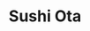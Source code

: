 ---
layout: place
title: "Sushi Ota"
permalink: /california/san-diego/sushi-ota.html
stateAbbr: CA
stateName: California
cityName: San Diego
seo:
  name: "Sushi Ota"
  type: Restaurant
  links: https://www.sushi-ota.com/
description: "Sushi Ota serves delicious sushi in San Diego, California. Try fresh Japanese dishes for a great dining experience. "
place_id: ChIJc0ibUjQA3IAR88otUfRaxYs
photos:
  - name: >-
      places/ChIJc0ibUjQA3IAR88otUfRaxYs/photos/AeeoHcLW1pYSufAQVoKZ9JElWd7kluuARBw46SJc9YCkCFQufjQ3IvbDmLIgqe0LXS4XJaAMa04M5AB3zZ5ZNe_a-XvPHT2xrMj8Gqhuw5vHD3wConLUE5ZqHQgo8WM29-PgCex1uZeRoPBh96qfWcFRf5suRPPKocwZt1pAB4y0gmkaf6iU4YQLbEBHzSOH5hCBY48X-_PkaXK7aY1sFt_gP2eQFmxVaG2zSuOr-Rtjehvxv8NmgQ-p33eqx_qqXrKQ7cwzEje54vh0LTeNzoF-tBW4l_fekOw3PWICefFwppOpVw
    widthPx: 791
    heightPx: 791
    authorAttributions:
      - displayName: Sushi Ota
        uri: https://maps.google.com/maps/contrib/112854754310865639236
        photoUri: >-
          https://lh3.googleusercontent.com/a/ACg8ocLulmcFndb7L5YjXcA0AiGb4sL9_niS0HSlM-bg7yflvBheXA=s100-p-k-no-mo
    flagContentUri: >-
      https://www.google.com/local/imagery/report/?cb_client=maps_api_places.places_api&image_key=!1e10!2sAF1QipPuUy_cq2QAdxIUbndcxWniMvbCt9LlLL30YRlf&hl=en-US
    googleMapsUri: >-
      https://www.google.com/maps/place//data=!3m4!1e2!3m2!1sAF1QipPuUy_cq2QAdxIUbndcxWniMvbCt9LlLL30YRlf!2e10!4m2!3m1!1s0x80dc0034529b4873:0x8bc55af4512dcaf3
  - name: >-
      places/ChIJc0ibUjQA3IAR88otUfRaxYs/photos/AeeoHcITgRD45WzQLqAn3ecxEGNScQai0ugB0GUhVwphT_RDbqYA6zfCHeItCw1SWTTUVMaeJsyqQQu-bM217xIHVP9PID8vvHuSoWKacFjHkhM9luws_9U6GChvunMDt4nVN9Yx4BC86vC3i3ELaFYcEMgKz0C6lcUyk7stLEolBmDLcH40ATAZRiPnkA2jjZaT6KtE8rd8NmTYy9rsy3JFIO4m4YlDZRltMXeUhNCe6zc7Ioz5VvKBHKqY18OQkHrUp8r7hI9tYNFr-XmxHyfv-b16wCl-PR_4My-MrgcSGxcWIaUnrUShozeQJfHkLs5pL0PqCUcmevqUjL8iW0UUXqIa0BzkOlOjpGuZS4P6VBjIJ7_YUXPC9wT8idvHtPSRPo9WspfP2WxMuuMaMRTTEjNg1mcr0weYI99GgpJxMI1b2D7i
    widthPx: 4027
    heightPx: 2199
    authorAttributions:
      - displayName: Xu Rao
        uri: https://maps.google.com/maps/contrib/101454500839047699381
        photoUri: >-
          https://lh3.googleusercontent.com/a/ACg8ocLcw0yEu589KzJzCyoeHfBT2jfJPiRyxaqitmK4K2MCDu_nJA=s100-p-k-no-mo
    flagContentUri: >-
      https://www.google.com/local/imagery/report/?cb_client=maps_api_places.places_api&image_key=!1e10!2sCIHM0ogKEICAgICrrYeLpQE&hl=en-US
    googleMapsUri: >-
      https://www.google.com/maps/place//data=!3m4!1e2!3m2!1sCIHM0ogKEICAgICrrYeLpQE!2e10!4m2!3m1!1s0x80dc0034529b4873:0x8bc55af4512dcaf3
  - name: >-
      places/ChIJc0ibUjQA3IAR88otUfRaxYs/photos/AeeoHcJusqy-VQrFYjvOErknzVfCb7GifWoN_q6pXoNq-yjOZUvDilqTAcHAIE7OJ0MwXFNeeudlnlo6_5RpeCYT4CEVuaGk9hIuA0vgtKXzIkA5rgChjFGgz6XGUfWsZtR54nTqTCRYcoD9bZfo8103RGKSJInd1Ah-j0IAfylle3x8yCwjxHmHKtKT0fGGqO2fjewuvv1ACBoWrXiHPot-HTf3PXdA7yUyIyJv6wwYlfoCkV6RFN9IzB9jZKyiUyDH6o7ePUgG9CYVRLTHicucGg-DnDL6Lu0fsyxyJoVNwYEa1oZyCApUzFGbTKzn3lyb_rYdrIzZ6Pa-xD78Ukc6bOt4AfbRMABkYLIIRkFqDc70aCLGdC7MqaXd5FIp2ayu1NO6YlCLsG8ArpS7ozpXb1fTqFMOqVuqCiEpLBJhtgscrvI
    widthPx: 4800
    heightPx: 3600
    authorAttributions:
      - displayName: Jung Kyu Park
        uri: https://maps.google.com/maps/contrib/105583549290158346891
        photoUri: >-
          https://lh3.googleusercontent.com/a/ACg8ocIBOUXDdrg1cOkT_uSaNEgavbWb9UGiUWsCwSlApZbPtXDLIg=s100-p-k-no-mo
    flagContentUri: >-
      https://www.google.com/local/imagery/report/?cb_client=maps_api_places.places_api&image_key=!1e10!2sCIHM0ogKEICAgMDgyszLwwE&hl=en-US
    googleMapsUri: >-
      https://www.google.com/maps/place//data=!3m4!1e2!3m2!1sCIHM0ogKEICAgMDgyszLwwE!2e10!4m2!3m1!1s0x80dc0034529b4873:0x8bc55af4512dcaf3
  - name: >-
      places/ChIJc0ibUjQA3IAR88otUfRaxYs/photos/AeeoHcLmK7MaVJu9uktcTJ2coeGFMiIVPsVq63O538dwpo344h9UE1KjZNS2pHPifkwCH9zhB3o3pIXR0B_GI5YP5lNaNzRF7B4KDCV-lInL8VT9Ih2Q-QA85dnI5ucpv1FNpnFVYblXJsFuj0oWBrK4H5DU2QySVoMVwf7_9nTEHOvNpxazcKyJjpnGGOtxBpyfk6W3qyIGUjCKyhmgCW8K9JqGm8GzO-Ltyem_sohU2CPyovg5rolsA-P3pbeeQ6jKaFk1b9DQOFYKFKKwkg3pANoOIsTmuxevpxJuNeQI6kq_SJajYZnTzIKa3psCHzEDaHcxo0Ux6jTClqsvuQkjWQDIjiIa3lbR0o2RZC1ubhsKN16zT-cRK1AOxp5StpB0MPF23CRWJKDpqk3BRGSZjhbljIgor-9smmNb0JS55te3ugJq
    widthPx: 2857
    heightPx: 3269
    authorAttributions:
      - displayName: Adam R
        uri: https://maps.google.com/maps/contrib/101147601688424553903
        photoUri: >-
          https://lh3.googleusercontent.com/a-/ALV-UjUKjXoPe9jWvXQN7-25A2mkn70xdw84K_LZC8ipYM8MusBeXig14g=s100-p-k-no-mo
    flagContentUri: >-
      https://www.google.com/local/imagery/report/?cb_client=maps_api_places.places_api&image_key=!1e10!2sCIHM0ogKEICAgIDLyqmMuQE&hl=en-US
    googleMapsUri: >-
      https://www.google.com/maps/place//data=!3m4!1e2!3m2!1sCIHM0ogKEICAgIDLyqmMuQE!2e10!4m2!3m1!1s0x80dc0034529b4873:0x8bc55af4512dcaf3
  - name: >-
      places/ChIJc0ibUjQA3IAR88otUfRaxYs/photos/AeeoHcKzUqbjNnXxLMGLgkDSz1YxG_76hMTd9kBBq0zqoAXTMqOB-AMKdTtDalXEeYZt_9iexL5A_110F4mMXGRZjj2LHtcICj9Vn32yNEJcEcWV-QW0FFXgrwA-udNx6yS6xNbZaa0p-wFpMJt670Ny7Gy3SUvE_w3evcBA1mr-lAN5gKPgTI_hAZmeyZoFo4PwZl8cGKX8wLiOhDPnGEUZE0HZKuWG4ciaDWytLiaSxBWco49-vsLulF1A9L6vQDbcm87RY2ySLgRhDQLccF58fQBpwicXikyNgeBo4n9p3R4_ZlbRI22SKoIeaAy2PJtJ-Eb-D6KXGGnATSKcxOJ2G0slfgkGnzLIaymq2oHR5VZjSfdRqOHwqmENAXoCBWm7AthRSFnOBpTZeEyJw9hhla7QhODyTK47nS-RS3CJIkQOyQ
    widthPx: 4032
    heightPx: 3024
    authorAttributions:
      - displayName: Moomin Rise
        uri: https://maps.google.com/maps/contrib/106841070447068469640
        photoUri: >-
          https://lh3.googleusercontent.com/a-/ALV-UjUFUv13BoRQKucgEx8UJP70_YP-J6m71NFN2_s_395owAmFfNwy=s100-p-k-no-mo
    flagContentUri: >-
      https://www.google.com/local/imagery/report/?cb_client=maps_api_places.places_api&image_key=!1e10!2sCIHM0ogKEICAgIDn07zYeg&hl=en-US
    googleMapsUri: >-
      https://www.google.com/maps/place//data=!3m4!1e2!3m2!1sCIHM0ogKEICAgIDn07zYeg!2e10!4m2!3m1!1s0x80dc0034529b4873:0x8bc55af4512dcaf3
  - name: >-
      places/ChIJc0ibUjQA3IAR88otUfRaxYs/photos/AeeoHcLzahIhdm7N3HmET0e6xvRUxIOGqhRXu86VTLCUFWUL-TSDOWdExKiyK85up7qbUK1-cm08ZyI6nxFGrGIq4erfaBEWSYUwr8RY03K6WuOH81emSxA1AsypWDqLsvJ48BmPifo2DlyN0lHllfIhhEZRZo3nTwWP6kWvlzw-j4AltMyKbgP9FoPikApjp4WjYREzXPdNInN6gJKhzGBzbGShbqgyH_BqG_x-u-eTz674DSav5zSiGaCx8eUXAYhtwWTuKS5T_wKeU7c2ds0a-FLJ6aEkWur04lxF1OquL992sLhJpi0jEw9y9-EIOCvIE5i9VDdtRxkiEXPhlvIfrO2LlKau1kPe0fHzPuz9gknnuqkEE4y2EY-xkl9wG_qLBxHTXgx8elw0r9kSKIXh7zwSdSuIkCyh77Np4SZK1cColBrh
    widthPx: 4032
    heightPx: 3024
    authorAttributions:
      - displayName: Moomin Rise
        uri: https://maps.google.com/maps/contrib/106841070447068469640
        photoUri: >-
          https://lh3.googleusercontent.com/a-/ALV-UjUFUv13BoRQKucgEx8UJP70_YP-J6m71NFN2_s_395owAmFfNwy=s100-p-k-no-mo
    flagContentUri: >-
      https://www.google.com/local/imagery/report/?cb_client=maps_api_places.places_api&image_key=!1e10!2sCIHM0ogKEICAgIDn07zYpgE&hl=en-US
    googleMapsUri: >-
      https://www.google.com/maps/place//data=!3m4!1e2!3m2!1sCIHM0ogKEICAgIDn07zYpgE!2e10!4m2!3m1!1s0x80dc0034529b4873:0x8bc55af4512dcaf3
  - name: >-
      places/ChIJc0ibUjQA3IAR88otUfRaxYs/photos/AeeoHcJ_LGvO2SdmhmiwbScp5Ic80YrsFTy_68SXv2IHkYKW1vdopemoLcSCjFSdo7Z1oDWYDK8H3FVILwepwU1WZ5-2gijxuL55TQzgfCy54x0mc7oJ_OazGa3kG5sa1FTlAIKazoq1svQJqmPVaOJRPevwod-W_NSNc1pcz1sILy43XUmgkk4-9UeI6TUJkQ2_RHBCwXWx47wRB_ly2NNzXxjzWsa35J__V5g7IMAqqMB4AMsAYpJ7nJIeAVr6AsZtIURjEjfJ7R0mAwoD-52SXwhv3kYKe6ugv5lEUNCt8GXF_YuxYD99Yq9lBRcPJvjePzB5WrTcOkPvNkWJDPQF90dOPp25sTU0lIxVpfEpcahkR1tgvw2eSmWEy1dOKToHUIdZOqzrJtShxoLVmNW9zGF57yrZVMGbJ2Qnn1yG4DU_Og
    widthPx: 3024
    heightPx: 4032
    authorAttributions:
      - displayName: m
        uri: https://maps.google.com/maps/contrib/109572397038042344968
        photoUri: >-
          https://lh3.googleusercontent.com/a-/ALV-UjVdRbvbzXTUie7sbtLMveE2WnUwzPgAUDK-_619jDLi4oHPytBdZg=s100-p-k-no-mo
    flagContentUri: >-
      https://www.google.com/local/imagery/report/?cb_client=maps_api_places.places_api&image_key=!1e10!2sCIHM0ogKEICAgIDT45v7YA&hl=en-US
    googleMapsUri: >-
      https://www.google.com/maps/place//data=!3m4!1e2!3m2!1sCIHM0ogKEICAgIDT45v7YA!2e10!4m2!3m1!1s0x80dc0034529b4873:0x8bc55af4512dcaf3
  - name: >-
      places/ChIJc0ibUjQA3IAR88otUfRaxYs/photos/AeeoHcKqq6dTxn_OCEaPVY1Qxaipb0frp_gDADILVNzC27m8MsDkVh_uTlEBaPdnGuc5SNWnY3748Vuq1bEozA5ctpGOdrXWI3uE9RmT_pEJr2rwj1SZrykB6RBDHEBsabjqT7gb-1w9lTa9UKj_Uj1uZxgwyVn0Iee6SkVgT4ZlPDaH75ebsysBQcxv7UYfBPxWvLPrEvlSctwlSAwK_UAGVexDHmZ6UVl37LC7HGhw9G2_LKszbckIqBJ4ug--2JQT62rV6uN-OcrntGP5pFL7pUYgKEeddAgGLvOfrChkHlF3b6ZnmrOGryhmRmEs1gGD6sdCNylE3zgp2r2Ba8BkCZc1SwAtvqiKNqJZ2gCcsPf4LlKI0shZDXc4BSACZPxZyjb0p7lricvltHfXpWSBbHSFcG5I5TFjIHAha_5xu3URpvzq
    widthPx: 4800
    heightPx: 3600
    authorAttributions:
      - displayName: MC W
        uri: https://maps.google.com/maps/contrib/105454519513029095461
        photoUri: >-
          https://lh3.googleusercontent.com/a/ACg8ocITtA_gHFn1vYE4OFjB0FRqavi3TwFjKXzH6cwN78yREFCoyA=s100-p-k-no-mo
    flagContentUri: >-
      https://www.google.com/local/imagery/report/?cb_client=maps_api_places.places_api&image_key=!1e10!2sCIHM0ogKEICAgICNuJ-e1QE&hl=en-US
    googleMapsUri: >-
      https://www.google.com/maps/place//data=!3m4!1e2!3m2!1sCIHM0ogKEICAgICNuJ-e1QE!2e10!4m2!3m1!1s0x80dc0034529b4873:0x8bc55af4512dcaf3
  - name: >-
      places/ChIJc0ibUjQA3IAR88otUfRaxYs/photos/AeeoHcJ9dAm2JrTY6MtiE-_bKFImBCS9GjgJF32bXcu1eHa_oX4AeAHkGi_CVFVZnlLlpIgjUEMr_w_zkrrZrJHmd17FQGbNEO7zYDjTwZXLMNTL4yZWSgOZPrJdIE7h68UR061U5qOI-aTfDAXCvwXRCbQg6S_opMdyJWhrgk0C8QDDm3J2Xq5FptPj4H6tvqbfBcdjCEOpNJIKoKw280sMNDWYu1ZN_gV12OJQYc1NhYr1H6DnLLCuxNfGIzMRjmW-nGCu2iU41auh3Qv7y7oKHj7ZvO12dBy8fF5mCxQ5F02XqncerKEkIAmGVr_SJ99O7eH03wV-oeRTn_cXrx1cvmhG6bDkxDQgxfnxISy1xB21UxPpTtZsA2mpPbpycI-MdOD6uCw2y8u2soHqHQUThXE7vs0GzfJOiCr2SWVO7fqDXeNr
    widthPx: 4000
    heightPx: 2252
    authorAttributions:
      - displayName: Shant Khach
        uri: https://maps.google.com/maps/contrib/109352422604154094065
        photoUri: >-
          https://lh3.googleusercontent.com/a-/ALV-UjWm6TJxGt0joahs8kCc6OXUwy3J4tj4XGHfrZtpML1JX1iRXBo=s100-p-k-no-mo
    flagContentUri: >-
      https://www.google.com/local/imagery/report/?cb_client=maps_api_places.places_api&image_key=!1e10!2sCIHM0ogKEICAgIDr1aCnxAE&hl=en-US
    googleMapsUri: >-
      https://www.google.com/maps/place//data=!3m4!1e2!3m2!1sCIHM0ogKEICAgIDr1aCnxAE!2e10!4m2!3m1!1s0x80dc0034529b4873:0x8bc55af4512dcaf3
  - name: >-
      places/ChIJc0ibUjQA3IAR88otUfRaxYs/photos/AeeoHcJPxePOSqUmBmuHxLiG13Y2ogQrqftyX7FhpyfnmJlSKltwzgYi38nHQgcC11A7i44u0H6ILz2ToS-1WBoiH9YCOq6GSrfeCW4TPW9W4LDw-W-e7VPJPLYhwvnA7gLzUyhg0AxVbyqaH3rmiTpxfLX5xQs6pkmE6hFRDGRPpn_2PiDFSz3r4koyT5dqF_sfDA78rTtYjuBcXNyjfbH1u3weYxxeT8eKzBPnk-g8j7OqU-a16ON64RJPIOzyWllMS1LMMFVV8nZWcEHTKMtvT1hKWiN_urVcwIqdZ-Cfz6vxS2VZllpm4oj_WkMtrGmqghlFfNIEH9vLeTyOVPkcfThnZ38kqReaJtMDUx5jK3bSGYhv52pWF8JIh0VWemKryMmZMIPPM-W77DYEdoAOglGzky6cKCOWAert7OCoCuvZaw
    widthPx: 4032
    heightPx: 3024
    authorAttributions:
      - displayName: Wing Choi
        uri: https://maps.google.com/maps/contrib/101212958100722353328
        photoUri: >-
          https://lh3.googleusercontent.com/a-/ALV-UjXlpI4KQZe3XBMexLM3N5LLdBLGp0sU1rSBu_RmMZW8kk8ikSrL_Q=s100-p-k-no-mo
    flagContentUri: >-
      https://www.google.com/local/imagery/report/?cb_client=maps_api_places.places_api&image_key=!1e10!2sCIHM0ogKEICAgICEkIODRw&hl=en-US
    googleMapsUri: >-
      https://www.google.com/maps/place//data=!3m4!1e2!3m2!1sCIHM0ogKEICAgICEkIODRw!2e10!4m2!3m1!1s0x80dc0034529b4873:0x8bc55af4512dcaf3
address: 4529 Mission Bay Dr., San Diego, CA 92109, USA
street: 4529 Mission Bay Dr.
city: San Diego
state: CA
zip: '92109'
country: USA
neighborhood: Pacific Beach
latitude: '32.803490'
longitude: '-117.216431'
accessibility_options:
  wheelchairAccessibleParking: true
  wheelchairAccessibleEntrance: true
  wheelchairAccessibleRestroom: true
  wheelchairAccessibleSeating: true
business_status: OPERATIONAL
name: Sushi Ota
google_maps_links:
  directionsUri: >-
    https://www.google.com/maps/dir//''/data=!4m7!4m6!1m1!4e2!1m2!1m1!1s0x80dc0034529b4873:0x8bc55af4512dcaf3!3e0
  placeUri: https://maps.google.com/?cid=10071556147064457971
  writeAReviewUri: >-
    https://www.google.com/maps/place//data=!4m3!3m2!1s0x80dc0034529b4873:0x8bc55af4512dcaf3!12e1
  reviewsUri: >-
    https://www.google.com/maps/place//data=!4m4!3m3!1s0x80dc0034529b4873:0x8bc55af4512dcaf3!9m1!1b1
  photosUri: >-
    https://www.google.com/maps/place//data=!4m3!3m2!1s0x80dc0034529b4873:0x8bc55af4512dcaf3!10e5
primary_type: Sushi Restaurant
opening_hours:
  regular: null
  current: null
secondary_opening_hours:
  regular:
    weekdayDescriptions: null
    type: null
  current:
    weekdayDescriptions: null
    type: null
phone: (858) 880-8778
price_level: PRICE_LEVEL_EXPENSIVE
price_range: $50 &ndash; $100
rating: '4.7'
rating_count: 2351
website: https://www.sushi-ota.com/
reviews: null
parking_options: null
payment_options: null
allow_dogs: null
curbside_pickup: null
delivery: null
dine_in: null
good_for_children: null
good_for_groups: null
good_for_sports: null
live_music: null
menu_for_children: null
outdoor_seating: null
reservable: null
restroom: null
serves_beer: null
serves_breakfast: null
serves_brunch: null
serves_cocktails: null
serves_coffee: null
serves_dinner: null
serves_dessert: null
serves_lunch: null
serves_vegetarian_food: null
serves_wine: null
takeout: null
summary: null

---